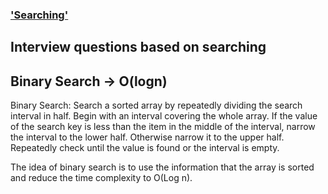 ### ['Searching'](https://www.geeksforgeeks.org/binary-search/)

## Interview questions based on searching
## Binary Search -> O(logn)

Binary Search: Search a sorted array by repeatedly dividing the search interval in half. Begin with an interval covering the whole array. 
If the value of the search key is less than the item in the middle of the interval, narrow the interval to the lower half. 
Otherwise narrow it to the upper half. Repeatedly check until the value is found or the interval is empty.

The idea of binary search is to use the information that the array is sorted and reduce the time complexity to O(Log n). 
